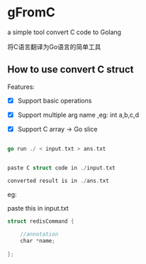 # gFromC
 a simple tool convert C code to Golang

将C语言翻译为Go语言的简单工具

## How to use convert C struct 

Features:

- [x] Support basic operations
- [x] Support multiple arg name ,eg: int a,b,c,d
- [x] Support C array -> Go slice

 

```go

go run ./ < input.txt > ans.txt


paste C struct code in ./input.txt 

converted result is in ./ans.txt

```

eg:

paste this in input.txt

```go
struct redisCommand {
    
    //annotation
    char *name;
    
};
```